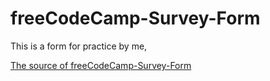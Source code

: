 # freeCodeCamp-Survey-Form

This is a form for practice by me,

[The source of freeCodeCamp-Survey-Form](https://codepen.io/freeCodeCamp/full/VPaoNP)
